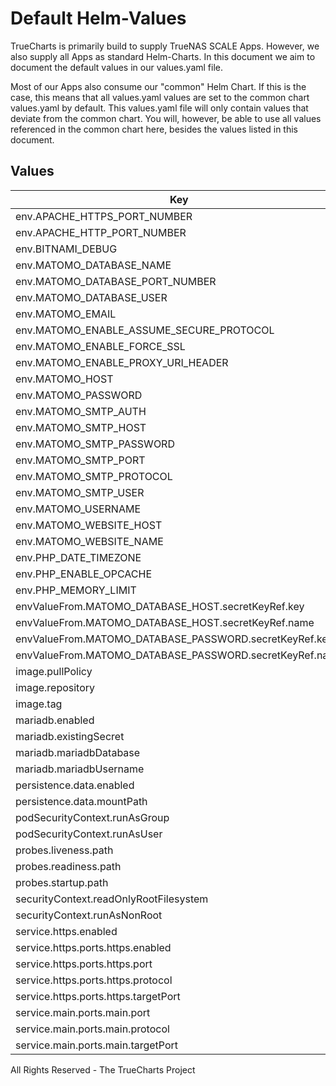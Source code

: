 # Default Helm-Values

TrueCharts is primarily build to supply TrueNAS SCALE Apps.
However, we also supply all Apps as standard Helm-Charts. In this document we aim to document the default values in our values.yaml file.

Most of our Apps also consume our "common" Helm Chart.
If this is the case, this means that all values.yaml values are set to the common chart values.yaml by default. This values.yaml file will only contain values that deviate from the common chart.
You will, however, be able to use all values referenced in the common chart here, besides the values listed in this document.

## Values

| Key | Type | Default | Description |
|-----|------|---------|-------------|
| env.APACHE_HTTPS_PORT_NUMBER | string | `"{{ .Values.service.https.ports.https.port }}"` |  |
| env.APACHE_HTTP_PORT_NUMBER | string | `"{{ .Values.service.main.ports.main.port }}"` |  |
| env.BITNAMI_DEBUG | bool | `true` |  |
| env.MATOMO_DATABASE_NAME | string | `"{{ .Values.mariadb.mariadbDatabase }}"` |  |
| env.MATOMO_DATABASE_PORT_NUMBER | int | `3306` |  |
| env.MATOMO_DATABASE_USER | string | `"{{ .Values.mariadb.mariadbUsername }}"` |  |
| env.MATOMO_EMAIL | string | `"myemail@example.com"` |  |
| env.MATOMO_ENABLE_ASSUME_SECURE_PROTOCOL | bool | `false` |  |
| env.MATOMO_ENABLE_FORCE_SSL | bool | `false` |  |
| env.MATOMO_ENABLE_PROXY_URI_HEADER | bool | `false` |  |
| env.MATOMO_HOST | string | `"127.0.0.1"` |  |
| env.MATOMO_PASSWORD | string | `"password"` |  |
| env.MATOMO_SMTP_AUTH | string | `"Plain"` |  |
| env.MATOMO_SMTP_HOST | string | `""` |  |
| env.MATOMO_SMTP_PASSWORD | string | `""` |  |
| env.MATOMO_SMTP_PORT | string | `""` |  |
| env.MATOMO_SMTP_PROTOCOL | string | `""` |  |
| env.MATOMO_SMTP_USER | string | `""` |  |
| env.MATOMO_USERNAME | string | `"admin"` |  |
| env.MATOMO_WEBSITE_HOST | string | `"https://web.example.com"` |  |
| env.MATOMO_WEBSITE_NAME | string | `"My Website"` |  |
| env.PHP_DATE_TIMEZONE | string | `"{{ .Values.TZ }}"` |  |
| env.PHP_ENABLE_OPCACHE | bool | `true` |  |
| env.PHP_MEMORY_LIMIT | string | `"2048M"` |  |
| envValueFrom.MATOMO_DATABASE_HOST.secretKeyRef.key | string | `"plainhost"` |  |
| envValueFrom.MATOMO_DATABASE_HOST.secretKeyRef.name | string | `"mariadbcreds"` |  |
| envValueFrom.MATOMO_DATABASE_PASSWORD.secretKeyRef.key | string | `"mariadb-password"` |  |
| envValueFrom.MATOMO_DATABASE_PASSWORD.secretKeyRef.name | string | `"mariadbcreds"` |  |
| image.pullPolicy | string | `"IfNotPresent"` |  |
| image.repository | string | `"tccr.io/truecharts/matomo"` |  |
| image.tag | string | `"v4.8.0@sha256:2b10e3a56bd1278f706f02ec345e7eace5d9ce8ff320a61923115510cb6cfcbe"` |  |
| mariadb.enabled | bool | `true` |  |
| mariadb.existingSecret | string | `"mariadbcreds"` |  |
| mariadb.mariadbDatabase | string | `"matomo"` |  |
| mariadb.mariadbUsername | string | `"matomo"` |  |
| persistence.data.enabled | bool | `true` |  |
| persistence.data.mountPath | string | `"/bitnami/matomo"` |  |
| podSecurityContext.runAsGroup | int | `0` |  |
| podSecurityContext.runAsUser | int | `0` |  |
| probes.liveness.path | string | `"/index.php"` |  |
| probes.readiness.path | string | `"/index.php"` |  |
| probes.startup.path | string | `"/index.php"` |  |
| securityContext.readOnlyRootFilesystem | bool | `false` |  |
| securityContext.runAsNonRoot | bool | `false` |  |
| service.https.enabled | bool | `true` |  |
| service.https.ports.https.enabled | bool | `true` |  |
| service.https.ports.https.port | int | `10173` |  |
| service.https.ports.https.protocol | string | `"HTTPS"` |  |
| service.https.ports.https.targetPort | int | `10173` |  |
| service.main.ports.main.port | int | `10172` |  |
| service.main.ports.main.protocol | string | `"HTTP"` |  |
| service.main.ports.main.targetPort | int | `10172` |  |

All Rights Reserved - The TrueCharts Project
